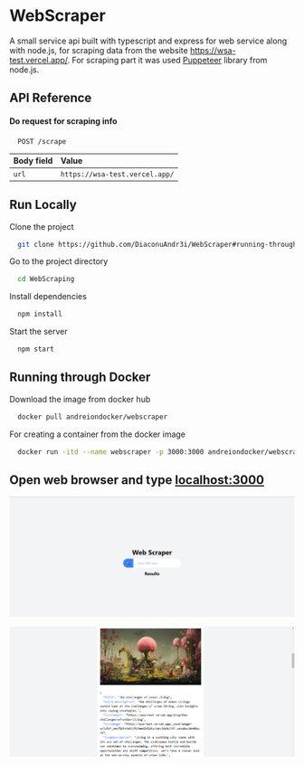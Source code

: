 # WebScraper

A small service api built with typescript and express for web service along with node.js, for scraping data from the website https://wsa-test.vercel.app/. For scraping part it was used [Puppeteer](https://pptr.dev/) library from node.js.

## API Reference

#### Do request for scraping info

```http
  POST /scrape
```

| Body field | Value                          |
| :--------- | :----------------------------- |
| `url`      | `https://wsa-test.vercel.app/` |

## Run Locally

Clone the project

```bash
  git clone https://github.com/DiaconuAndr3i/WebScraper#running-through-docker
```

Go to the project directory

```bash
  cd WebScraping
```

Install dependencies

```bash
  npm install
```

Start the server

```bash
  npm start
```

## Running through Docker

Download the image from docker hub

```bash
  docker pull andreiondocker/webscraper
```

For creating a container from the docker image

```bash
  docker run -itd --name webscraper -p 3000:3000 andreiondocker/webscraper
```

## Open web browser and type [localhost:3000](http://localhost:3000)

![img1](https://raw.githubusercontent.com/DiaconuAndr3i/WebScraper/main/images/img1.png)

![img2](https://raw.githubusercontent.com/DiaconuAndr3i/WebScraper/main/images/img2.png)
